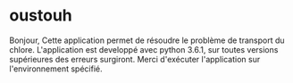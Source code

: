 # oustouh
Bonjour,
Cette application permet de résoudre le problème de transport du chlore. L'application est developpé avec python 3.6.1, sur toutes versions supérieures des erreurs surgiront.
Merci d'exécuter l'application sur l'environnement spécifié.
